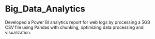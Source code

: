 # Big_Data_Analytics
Developed a Power BI analytics report for web logs by processing a 5GB CSV file using Pandas with chunking, optimizing data processing and visualization.
